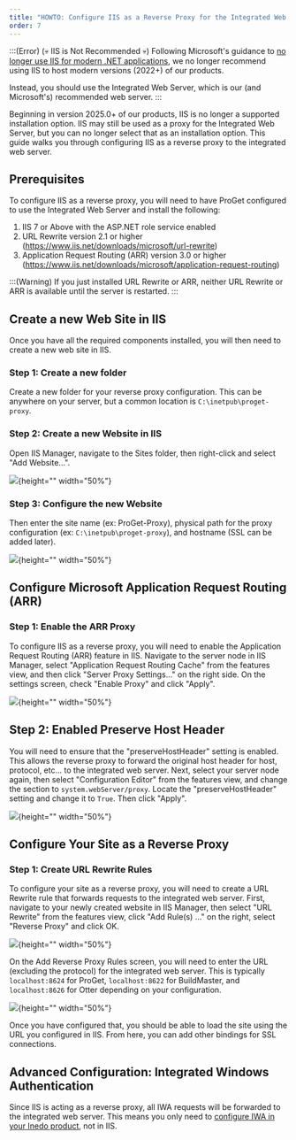 ```yaml
---
title: "HOWTO: Configure IIS as a Reverse Proxy for the Integrated Web Server"
order: 7
---
```


:::(Error) (💀 IIS is Not Recommended 💀)
Following Microsoft's guidance to [no longer use IIS for modern .NET applications](https://learn.microsoft.com/en-us/aspnet/core/fundamentals/servers/kestrel), we no longer recommend using IIS to host modern versions (2022+) of our products.  

Instead, you should use the Integrated Web Server, which is our (and Microsoft's) recommended web server.
:::

Beginning in version 2025.0+ of our products, IIS is no longer a supported installation option.  IIS may still be used as a proxy for the Integrated Web Server, but you can no longer select that as an installation option.  This guide walks you through configuring IIS as a reverse proxy to the integrated web server.

## Prerequisites

To configure IIS as a reverse proxy, you will need to have ProGet configured to use the Integrated Web Server and install the following:
1. IIS 7 or Above with the ASP.NET role service enabled
2. URL Rewrite version 2.1 or higher (https://www.iis.net/downloads/microsoft/url-rewrite)
3. Application Request Routing (ARR) version 3.0 or higher (https://www.iis.net/downloads/microsoft/application-request-routing)

:::(Warning)
If you just installed URL Rewrite or ARR, neither URL Rewrite or ARR is available until the server is restarted.
:::

## Create a new Web Site in IIS
Once you have all the required components installed, you will then need to create a new web site in IIS.

### Step 1: Create a new folder

Create a new folder for your reverse proxy configuration. This can be anywhere on your server, but a common location is `C:\inetpub\proget-proxy`.

### Step 2: Create a new Website in IIS

Open IIS Manager, navigate to the Sites folder, then right-click and select "Add Website...".

![](/resources/docs/iisreverseproxyimages/iis-reverse-proxy-manager-add-website.png){height="" width="50%"}

### Step 3: Configure the new Website
Then enter the site name (ex: ProGet-Proxy), physical path for the proxy configuration (ex: `C:\inetpub\proget-proxy`), and hostname (SSL can be added later).

![](/resources/docs/iisreverseproxyimages/iis-reverse-proxy-manager-configure-website.png){height="" width="50%"}

## Configure Microsoft Application Request Routing (ARR)

### Step 1: Enable the ARR Proxy
To configure IIS as a reverse proxy, you will need to enable the Application Request Routing (ARR) feature in IIS.  Navigate to the server node in IIS Manager, select "Application Request Routing Cache" from the features view, and then click "Server Proxy Settings..."  on the right side.  On the settings screen, check "Enable Proxy" and click "Apply".

![](/resources/docs/iisreverseproxyimages/iis-reverse-proxy-manager-enable-arr.png){height="" width="50%"}

## Step 2: Enabled Preserve Host Header
You will need to ensure that the "preserveHostHeader" setting is enabled. This allows the reverse proxy to forward the original host header for host, protocol, etc... to the integrated web server.  Next, select your server node again, then select "Configuration Editor" from the features view, and change the section to `system.webServer/proxy`.  Locate the "preserveHostHeader" setting and change it to `True`.  Then click "Apply".

![](/resources/docs/iisreverseproxyimages/iis-reverse-proxy-manager-preserve-host-header.png){height="" width="50%"}

## Configure Your Site as a Reverse Proxy

### Step 1: Create URL Rewrite Rules
To configure your site as a reverse proxy, you will need to create a URL Rewrite rule that forwards requests to the integrated web server. First, navigate to your newly created website in IIS Manager, then select "URL Rewrite" from the features view, click "Add Rule(s) ..." on the right, select "Reverse Proxy" and click OK. 

![](/resources/docs/iisreverseproxyimages/iis-reverse-proxy-manager-add-rule.png){height="" width="50%"}

On the Add Reverse Proxy Rules screen, you will need to enter the URL (excluding the protocol) for the integrated web server. This is typically `localhost:8624` for ProGet, `localhost:8622` for BuildMaster, and `localhost:8626` for Otter depending on your configuration.

![](/resources/docs/iisreverseproxyimages/iis-reverse-proxy-manager-add-reverse-proxy-rules.png){height="" width="50%"}

Once you have configured that, you should be able to load the site using the URL you configured in IIS.  From here, you can add other bindings for SSL connections.

## Advanced Configuration: Integrated Windows Authentication
Since IIS is acting as a reverse proxy, all IWA requests will be forwarded to the integrated web server.  This means you only need to [configure IWA in your Inedo product](/docs/installation/security-ldap-active-directory/various-ldap-integrated-authentication), not in IIS.

